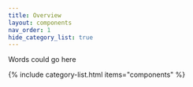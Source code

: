 ```yaml
---
title: Overview
layout: components
nav_order: 1
hide_category_list: true
---
```


Words could go here 

{% include category-list.html items="components" %}

